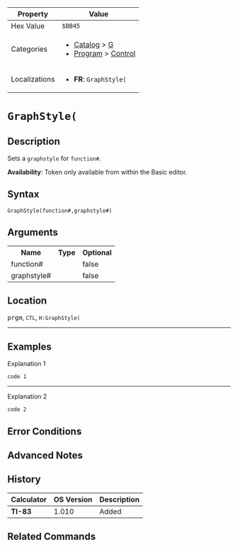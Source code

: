 | Property      | Value |
|---------------|-------|
| Hex Value     | `$BB45`|
| Categories    | <ul><li>[Catalog](../categories/Catalog.md) > [G](../categories/Catalog.md#G)</li><li>[Program](../categories/Program.md) > [Control](../categories/Program.md#Control)</li></ul> |
| Localizations | <ul><li><b>FR</b>: `GraphStyle(`</li></ul> |

# `GraphStyle(`

## Description
Sets a `graphstyle` for `function#`.


<b>Availability</b>: Token only available from within the Basic editor.

## Syntax
`GraphStyle(function#,graphstyle#)`

## Arguments
<table>
<tr><th>Name</th><th>Type</th><th>Optional</th></tr>

<tr><td>function#</td><td></td><td>false</td></tr>

<tr><td>graphstyle#</td><td></td><td>false</td></tr>

</table>

## Location
<kbd>prgm</kbd>, `CTL`, `H:GraphStyle(`
<hr>

## Examples

Explanation 1
```ti-basic
code 1
```
---
Explanation 2
```ti-basic
code 2
```

## Error Conditions


## Advanced Notes


## History
| Calculator | OS Version | Description |
|------------|------------|-------------|
| <b>TI-83</b> | 1.010 | Added

## Related Commands

    